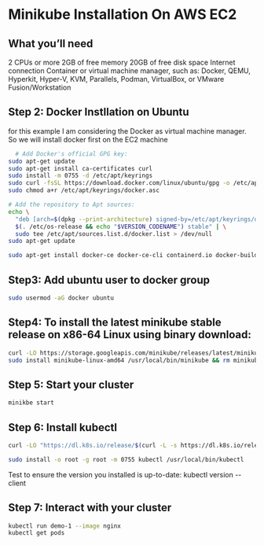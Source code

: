 
# Minikube Installation On AWS EC2



## What you’ll need
2 CPUs or more 2GB of free memory 20GB of free disk space Internet connection Container or virtual machine manager, such as: Docker, QEMU, Hyperkit, Hyper-V, KVM, Parallels, Podman, VirtualBox, or VMware Fusion/Workstation


## Step 2: Docker Instllation on Ubuntu

for this example I am considering the Docker as virtual machine manager. So we will install docker first on the EC2 machine


```bash
  # Add Docker's official GPG key:
sudo apt-get update
sudo apt-get install ca-certificates curl
sudo install -m 0755 -d /etc/apt/keyrings
sudo curl -fsSL https://download.docker.com/linux/ubuntu/gpg -o /etc/apt/keyrings/docker.asc
sudo chmod a+r /etc/apt/keyrings/docker.asc

# Add the repository to Apt sources:
echo \
  "deb [arch=$(dpkg --print-architecture) signed-by=/etc/apt/keyrings/docker.asc] https://download.docker.com/linux/ubuntu \
  $(. /etc/os-release && echo "$VERSION_CODENAME") stable" | \
  sudo tee /etc/apt/sources.list.d/docker.list > /dev/null
sudo apt-get update

sudo apt-get install docker-ce docker-ce-cli containerd.io docker-buildx-plugin docker-compose-plugin -y

```


## Step3: Add ubuntu user to docker group
```bash
sudo usermod -aG docker ubuntu

```

## Step4: To install the latest minikube stable release on x86-64 Linux using binary download:
```bash
curl -LO https://storage.googleapis.com/minikube/releases/latest/minikube-linux-amd64
sudo install minikube-linux-amd64 /usr/local/bin/minikube && rm minikube-linux-amd64


```

## Step 5: Start your cluster
```bash
minikbe start
```

## Step 6: Install kubectl
```bash
curl -LO "https://dl.k8s.io/release/$(curl -L -s https://dl.k8s.io/release/stable.txt)/bin/linux/amd64/kubectl"

sudo install -o root -g root -m 0755 kubectl /usr/local/bin/kubectl

```
Test to ensure the version you installed is up-to-date: kubectl version --client

## Step 7: Interact with your cluster
```bash
kubectl run demo-1 --image nginx
kubectl get pods

```
